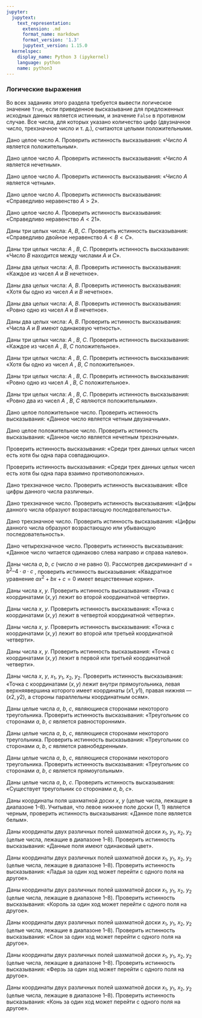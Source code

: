 ```yaml
---
jupyter:
  jupytext:
    text_representation:
      extension: .md
      format_name: markdown
      format_version: '1.3'
      jupytext_version: 1.15.0
  kernelspec:
    display_name: Python 3 (ipykernel)
    language: python
    name: python3
---
```


### Логические выражения


Во всех заданиях этого раздела требуется вывести логическое значение
`True`, если приведенное высказывание для предложенных исходных данных
является истинным, и значение `False` в противном случае.
Все числа, для которых указано количество цифр (двузначное число,
трехзначное число и т. д.), считаются целыми положительными.


Дано целое число $A$.
Проверить истинность высказывания:
«Число $A$ является положительным».


Дано целое число $A$.
Проверить истинность высказывания:
«Число $A$ является нечетным».


Дано целое число $A$.
Проверить истинность высказывания:
«Число $A$ является четным».


Дано целое число $A$.
Проверить истинность высказывания:
«Справедливо неравенство $A > 2$».


Дано целое число $A$.
Проверить истинность высказывания:
«Справедливо неравенство $A < 21$».


Даны три целых числа: $A$, $B$, $C$.
Проверить истинность высказывания:
«Справедливо двойное неравенство $A < B < C$».


Даны три целых числа: $A$ , $B$, $C$.
Проверить истинность высказывания:
«Число $B$ находится между числами $A$ и $C$».


Даны два целых числа: $A$, $B$.
Проверить истинность высказывания:
«Каждое из чисел $A$ и $B$ нечетное».


Даны два целых числа: $A$, $B$.
Проверить истинность высказывания:
«Хотя бы одно из чисел $A$ и $B$ нечетное».


Даны два целых числа: $A$, $B$.
Проверить истинность высказывания:
«Ровно одно из чисел $A$ и $B$ нечетное».


Даны два целых числа: $A$, $B$.
Проверить истинность высказывания:
«Числа $A$ и $B$ имеют одинаковую четность».


Даны три целых числа: $A$ , $B$, $C$.
Проверить истинность высказывания:
«Каждое из чисел $A$ , $B$, $C$ положительное».


Даны три целых числа: $A$ , $B$, $C$.
Проверить истинность высказывания:
«Хотя бы одно из чисел $A$ , $B$, $C$ положительное».


Даны три целых числа: $A$ , $B$, $C$.
Проверить истинность высказывания:
«Ровно одно из чисел $A$ , $B$, $C$ положительное».


Даны три целых числа: $A$ , $B$, $C$.
Проверить истинность высказывания:
«Ровно два из чисел $A$ , $B$, $C$ являются положительными».


Дано целое положительное число.
Проверить истинность высказывания:
«Данное число является четным двузначным».


Дано целое положительное число.
Проверить истинность высказывания:
«Данное число является нечетным трехзначным».


Проверить истинность высказывания:
«Среди трех данных целых чисел есть хотя бы одна пара совпадающих».


Проверить истинность высказывания:
«Среди трех данных целых чисел есть хотя бы одна
пара взаимно противоположных».


Дано трехзначное число.
Проверить истинность высказывания:
«Все цифры данного числа различны».


Дано трехзначное число.
Проверить истинность высказывания:
«Цифры данного числа образуют возрастающую последовательность».


Дано трехзначное число.
Проверить истинность высказывания:
«Цифры данного числа образуют возрастающую или убывающую последовательность».


Дано четырехзначное число.
Проверить истинность высказывания:
«Данное число читается одинаково слева направо и справа налево».


Даны числа $a$, $b$, $c$ (число $a$ не равно $0$).
Рассмотрев дискриминант $d = b^2 – 4 \cdot a \cdot c$ ,
проверить истинность высказывания:
«Квадратное уравнение $ax^2 + bx + c = 0$ имеет вещественные корни».


Даны числа $x$, $y$.
Проверить истинность высказывания:
«Точка с координатами $(x, y)$ лежит во второй координатной четверти».


Даны числа $x$, $y$.
Проверить истинность высказывания:
«Точка с координатами $(x, y)$ лежит в четвертой координатной четверти».


Даны числа $x$, $y$.
Проверить истинность высказывания:
«Точка с координатами $(x, y)$
лежит во второй или третьей координатной четверти».


Даны числа $x$, $y$.
Проверить истинность высказывания:
«Точка с координатами $(x, y)$
лежит в первой или третьей координатной четверти».


Даны числа $x$, $y$, $x_1$, $y_1$, $x_2$, $y_2$.
Проверить истинность высказывания:
«Точка с координатами $(x, y)$ лежит внутри прямоугольника,
левая верхняявершина которого имеет координаты $(x1, y1)$,
правая нижняя — $(x2, y2)$, а стороны параллельны координатным осям».


Даны целые числа $a$, $b$, $c$, являющиеся сторонами некоторого треугольника.
Проверить истинность высказывания:
«Треугольник со сторонами $a$, $b$, $c$ является равносторонним».


Даны целые числа $a$, $b$, $c$, являющиеся сторонами некоторого треугольника.
Проверить истинность высказывания:
«Треугольник со сторонами $a$, $b$, $c$ является равнобедренным».


Даны целые числа $a$, $b$, $c$, являющиеся сторонами некоторого треугольника.
Проверить истинность высказывания:
«Треугольник со сторонами $a$, $b$, $c$ является прямоугольным».


Даны целые числа $a$, $b$, $c$.
Проверить истинность высказывания:
«Существует треугольник со сторонами $a$, $b$, $c$».


Даны координаты поля шахматной доски $x$, $y$
(целые числа, лежащие в диапазоне 1–8).
Учитывая, что левое нижнее поле доски (1, 1) является черным,
проверить истинность высказывания: «Данное поле является белым».


Даны координаты двух различных полей шахматной доски $x_1$, $y_1$, $x_2$, $y_2$
(целые числа, лежащие в диапазоне 1–8).
Проверить истинность высказывания:
«Данные поля имеют одинаковый цвет».


Даны координаты двух различных полей шахматной доски $x_1$, $y_1$, $x_2$, $y_2$
(целые числа, лежащие в диапазоне 1–8).
Проверить истинность высказывания:
«Ладья за один ход может перейти с одного поля на другое».


Даны координаты двух различных полей шахматной доски $x_1$, $y_1$, $x_2$, $y_2$
(целые числа, лежащие в диапазоне 1–8).
Проверить истинность высказывания:
«Король за один ход может перейти с одного поля на другое».


Даны координаты двух различных полей шахматной доски $x_1$, $y_1$, $x_2$, $y_2$
(целые числа, лежащие в диапазоне 1–8).
Проверить истинность высказывания:
«Слон за один ход может перейти с одного поля на другое».


Даны координаты двух различных полей шахматной доски $x_1$, $y_1$, $x_2$, $y_2$
(целые числа, лежащие в диапазоне 1–8).
Проверить истинность высказывания:
«Ферзь за один ход может перейти с одного поля на другое».


Даны координаты двух различных полей шахматной доски $x_1$, $y_1$, $x_2$, $y_2$
(целые числа, лежащие в диапазоне 1–8).
Проверить истинность высказывания:
«Конь за один ход может перейти с одного поля на другое».
